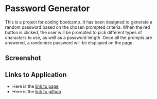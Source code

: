 # Password Generator

This is a project for coding bootcamp. It has been designed to generate a random password based on the chosen prompted criteria. When the red button is clicked, the user will be prompted to pick different types of characters to use, as well as a password length. Once all the prompts are answered, a randomize password will be displayed on the page.

## Screenshot

## Links to Application

- Here is the [link to page](https://coconnor10.github.io/HW3/)
- Here is the [link to github](https://github.com/coconnor10/HW3)
